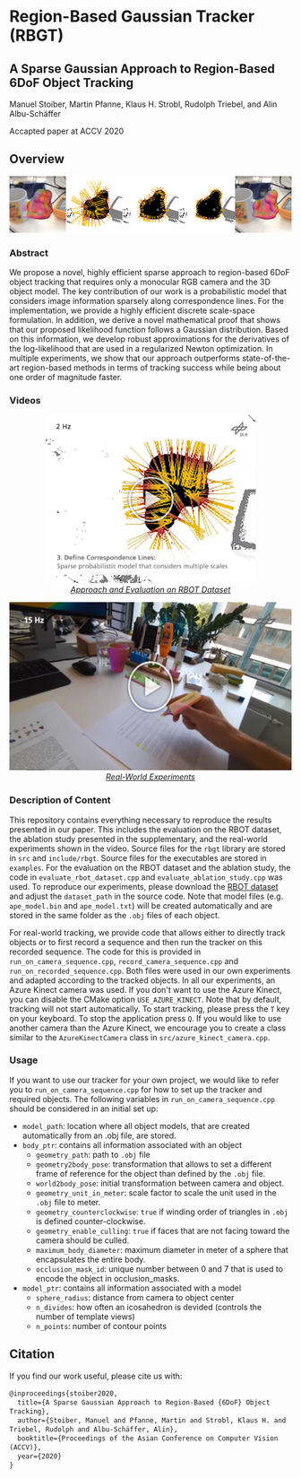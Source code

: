 # Region-Based Gaussian Tracker (RBGT)

## A Sparse Gaussian Approach to Region-Based 6DoF Object Tracking
Manuel Stoiber, Martin Pfanne, Klaus H. Strobl, Rudolph Triebel, and Alin Albu-Schäffer

Accapted paper at ACCV 2020

## Overview
![](cover.png)

### Abstract
We propose a novel, highly efficient sparse approach to region-based 6DoF object tracking that requires only a monocular RGB camera and the 3D object model. The key contribution of our work is a probabilistic model that considers image information sparsely along correspondence lines. For the implementation, we provide a highly efficient discrete scale-space formulation. In addition, we derive a novel mathematical proof that shows that our proposed likelihood function follows a Gaussian distribution. Based on this information, we develop robust approximations for the derivatives of the log-likelihood that are used in a regularized Newton optimization. In multiple experiments, we show that our approach outperforms state-of-the-art region-based methods in terms of tracking success while being about one order of magnitude faster.

### Videos
<a href="https://www.youtube.com/watch?v=TkS0Wkd_0lA&ab_channel=DLRRMC">
<p align="center">
 <img src="video_thumbnail_RBOT.png" height=300>
    <br>
    <em>Approach and Evaluation on RBOT Dataset</em>
</p>
</a>

<a href="https://www.youtube.com/watch?v=lwhxSRpwn3Y&ab_channel=DLRRMC">
<p align="center">
 <img src="video_thumbnail_real-world.png" height=300>
    <br>
    <em>Real-World Experiments</em>
</p>
</a>

### Description of Content
This repository contains everything necessary to reproduce the results presented in our paper. This includes the evaluation on the RBOT dataset, the ablation study presented in the supplementary, and the real-world experiments shown in the video. Source files for the `rbgt` library are stored in `src` and `include/rbgt`. Source files for the executables are stored in `examples`. For the evaluation on the RBOT dataset and the ablation study, the code in `evaluate_rbot_dataset.cpp` and `evaluate_ablation_study.cpp` was used. To reproduce our experiments, please download the [RBOT dataset](http://cvmr.info/research/RBOT/) and adjust the `dataset_path` in the source code. Note that model files (e.g. `ape_model.bin` and `ape_model.txt`) will be created automatically and are stored in the same folder as the `.obj` files of each object.

For real-world tracking, we provide code that allows either to directly track objects or to first record a sequence and then run the tracker on this recorded sequence. The code for this is provided in `run_on_camera_sequence.cpp`, `record_camera_sequence.cpp` and `run_on_recorded_sequence.cpp`. Both files were used in our own experiments and adapted according to the tracked objects. In all our experiments, an Azure Kinect camera was used. If you don't want to use the Azure Kinect, you can disable the CMake option `USE_AZURE_KINECT`. Note that by default, tracking will not start automatically. To start tracking, please press the `T` key on your keyboard. To stop the application press `Q`. If you would like to use another camera than the Azure Kinect, we encourage you to create a class similar to the `AzureKinectCamera` class in `src/azure_kinect_camera.cpp`.

### Usage
If you want to use our tracker for your own project, we would like to refer you to `run_on_camera_sequence.cpp` for how to set up the tracker and required objects. The following variables in `run_on_camera_sequence.cpp` should be considered in an initial set up:
* `model_path`: location where all object models, that are created automatically from an .obj file, are stored.
* `body_ptr`: contains all information associated with an object
    * `geometry_path`: path to `.obj` file
    * `geometry2body_pose`: transformation that allows to set a different frame of reference for the object than defined by the `.obj` file.
    * `world2body_pose`: initial transformation between camera and object.
    * `geometry_unit_in_meter`: scale factor to scale the unit used in the `.obj` file to meter.
    * `geometry_counterclockwise`: `true` if winding order of triangles in `.obj` is defined counter-clockwise.
    * `geometry_enable_culling`: `true` if faces that are not facing toward the camera should be culled.
    * `maximum_body_diameter`: maximum diameter in meter of a sphere that encapsulates the entire body.
    * `occlusion_mask_id`: unique number between 0 and 7 that is used to encode the object in occlusion_masks.
* `model_ptr`: contains all information associated with a model
    * `sphere_radius`: distance from camera to object center
    * `n_divides`: how often an icosahedron is devided (controls the number of template views)
    * `n_points`: number of contour points

## Citation
If you find our work useful, please cite us with: 

```
@inproceedings{stoiber2020,
  title={A Sparse Gaussian Approach to Region-Based {6DoF} Object Tracking},
  author={Stoiber, Manuel and Pfanne, Martin and Strobl, Klaus H. and Triebel, Rudolph and Albu-Schäffer, Alin},
  booktitle={Proceedings of the Asian Conference on Computer Vision (ACCV)},
  year={2020}
}
```





